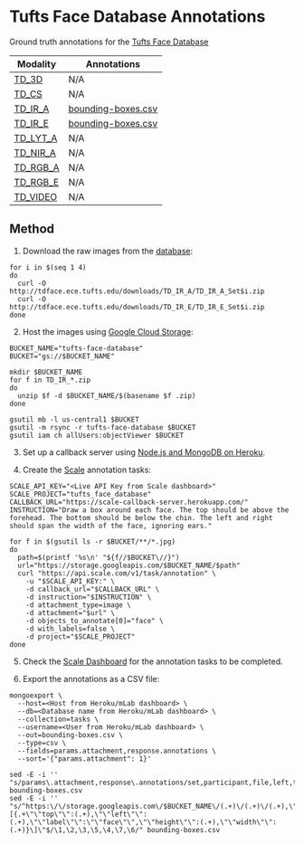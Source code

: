# Tufts Face Database Annotations

Ground truth annotations for the [Tufts Face Database](https://github.com/maxbbraun/Tufts-Face-Database-Annotations)

| Modality | Annotations |
| --- | --- |
| [TD_3D](http://tdface.ece.tufts.edu/downloads/TD_3D/) | N/A |
| [TD_CS](http://tdface.ece.tufts.edu/downloads/TD_CS/) | N/A |
| [TD_IR_A](http://tdface.ece.tufts.edu/downloads/TD_IR_A/) | [bounding-boxes.csv](bounding-boxes.csv) |
| [TD_IR_E](http://tdface.ece.tufts.edu/downloads/TD_IR_E/) | [bounding-boxes.csv](bounding-boxes.csv) |
| [TD_LYT_A](http://tdface.ece.tufts.edu/downloads/TD_LYT_A/) | N/A |
| [TD_NIR_A](http://tdface.ece.tufts.edu/downloads/TD_NIR_A/) | N/A |
| [TD_RGB_A](http://tdface.ece.tufts.edu/downloads/TD_RGB_A/) | N/A |
| [TD_RGB_E](http://tdface.ece.tufts.edu/downloads/TD_RGB_E/) | N/A |
| [TD_VIDEO](http://tdface.ece.tufts.edu/downloads/TD_VIDEO.zip) | N/A |

## Method

1. Download the raw images from the [database](http://tdface.ece.tufts.edu/downloads/):
```
for i in $(seq 1 4)
do
  curl -O http://tdface.ece.tufts.edu/downloads/TD_IR_A/TD_IR_A_Set$i.zip
  curl -O http://tdface.ece.tufts.edu/downloads/TD_IR_E/TD_IR_E_Set$i.zip
done
```

2. Host the images using [Google Cloud Storage](https://cloud.google.com/storage):
```
BUCKET_NAME="tufts-face-database"
BUCKET="gs://$BUCKET_NAME"

mkdir $BUCKET_NAME
for f in TD_IR_*.zip
do
  unzip $f -d $BUCKET_NAME/$(basename $f .zip)
done

gsutil mb -l us-central1 $BUCKET
gsutil -m rsync -r tufts-face-database $BUCKET
gsutil iam ch allUsers:objectViewer $BUCKET
```

3. Set up a callback server using [Node.js and MongoDB on Heroku](https://github.com/scaleapi/sample-callback-server-node).

4. Create the [Scale](https://scale.com) annotation tasks:
```
SCALE_API_KEY="<Live API Key from Scale dashboard>"
SCALE_PROJECT="tufts_face_database"
CALLBACK_URL="https://scale-callback-server.herokuapp.com/"
INSTRUCTION="Draw a box around each face. The top should be above the forehead. The bottom should be below the chin. The left and right should span the width of the face, ignoring ears."

for f in $(gsutil ls -r $BUCKET/**/*.jpg)
do
  path=$(printf '%s\n' "${f//$BUCKET\//}")
  url="https://storage.googleapis.com/$BUCKET_NAME/$path"
  curl "https://api.scale.com/v1/task/annotation" \
    -u "$SCALE_API_KEY:" \
    -d callback_url="$CALLBACK_URL" \
    -d instruction="$INSTRUCTION" \
    -d attachment_type=image \
    -d attachment="$url" \
    -d objects_to_annotate[0]="face" \
    -d with_labels=false \
    -d project="$SCALE_PROJECT"
done
```

5. Check the [Scale Dashboard](https://dashboard.scale.com/) for the annotation tasks to be completed.

6. Export the annotations as a CSV file:
```
mongoexport \
  --host=<Host from Heroku/mLab dashboard> \
  --db=<Database name from Heroku/mLab dashboard> \
  --collection=tasks \
  --username=<User from Heroku/mLab dashboard> \
  --out=bounding-boxes.csv \
  --type=csv \
  --fields=params.attachment,response.annotations \
  --sort='{"params.attachment": 1}'

sed -E -i '' "s/params\.attachment,response\.annotations/set,participant,file,left,top,width,height/" bounding-boxes.csv
sed -E -i '' "s/^https:\/\/storage.googleapis.com\/$BUCKET_NAME\/(.+)\/(.+)\/(.+),\"\[{.+\"\"top\"\":(.+),\"\"left\"\":(.+),\"\"label\"\":\"\"face\"\",\"\"height\"\":(.+),\"\"width\"\":(.+)}\]\"$/\1,\2,\3,\5,\4,\7,\6/" bounding-boxes.csv
```
